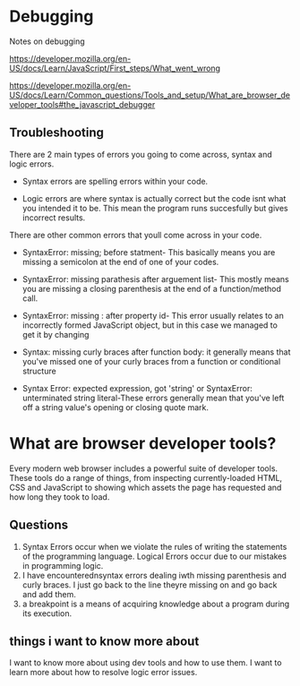 # Debugging

Notes on debugging

<https://developer.mozilla.org/en-US/docs/Learn/JavaScript/First_steps/What_went_wrong>

<https://developer.mozilla.org/en-US/docs/Learn/Common_questions/Tools_and_setup/What_are_browser_developer_tools#the_javascript_debugger>

## Troubleshooting

There are 2  main types of errors you going to come across, syntax and logic errors.

* Syntax errors are spelling errors within your code.

* Logic errors are where syntax is actually correct but the code isnt what you intended it to be. This mean the program runs succesfully but gives incorrect results.

There are other common errors that youll come across in your code.

* SyntaxError: missing; before statment- This basically means you are missing a semicolon at the end of one of your codes.

* SyntaxError: missing parathesis after arguement list- This mostly means you are missing a closing parenthesis at the end of a function/method call.

* SyntaxError: missing : after property id- This error usually relates to an incorrectly formed JavaScript object, but in this case we managed to get it by changing

* Syntax: missing curly braces after function body: it generally means that you've missed one of your curly braces from a function or conditional structure

* Syntax Error: expected expression, got 'string' or SyntaxError: unterminated string literal-These errors generally mean that you've left off a string value's opening or closing quote mark.

# What are browser developer tools?

Every modern web browser includes a powerful suite of developer tools. These tools do a range of things, from inspecting currently-loaded HTML, CSS and JavaScript to showing which assets the page has requested and how long they took to load.

## Questions

1. Syntax Errors occur when we violate the rules of writing the statements of the programming language. Logical Errors occur due to our mistakes in programming logic.
2. I have encounterednsyntax errors dealing iwth missing parenthesis and curly braces. I just go back to the line theyre missing on and go back and add them.
3. a breakpoint is a means of acquiring knowledge about a program during its execution.


## things i want to know more about

I want to know more about using dev tools and how to use them. I want to learn more about how to resolve logic error issues.
